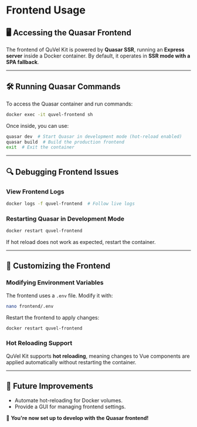 # Frontend Usage

## 🖥️ Accessing the Quasar Frontend

The frontend of QuVel Kit is powered by **Quasar SSR**, running an **Express server** inside a Docker container. By default, it operates in **SSR mode with a SPA fallback**.

---

## 🛠️ Running Quasar Commands

To access the Quasar container and run commands:

```bash
docker exec -it quvel-frontend sh
```

Once inside, you can use:

```bash
quasar dev  # Start Quasar in development mode (hot-reload enabled)
quasar build  # Build the production frontend
exit  # Exit the container
```

---

## 🔍 Debugging Frontend Issues

### View Frontend Logs

```bash
docker logs -f quvel-frontend  # Follow live logs
```

### Restarting Quasar in Development Mode

```bash
docker restart quvel-frontend
```

If hot reload does not work as expected, restart the container.

---

## 🎨 Customizing the Frontend

### **Modifying Environment Variables**

The frontend uses a `.env` file. Modify it with:

```bash
nano frontend/.env
```

Restart the frontend to apply changes:

```bash
docker restart quvel-frontend
```

### **Hot Reloading Support**

QuVel Kit supports **hot reloading**, meaning changes to Vue components are applied automatically without restarting the container.

---

## 🏐 Future Improvements

- Automate hot-reloading for Docker volumes.
- Provide a GUI for managing frontend settings.

🚀 **You're now set up to develop with the Quasar frontend!**
